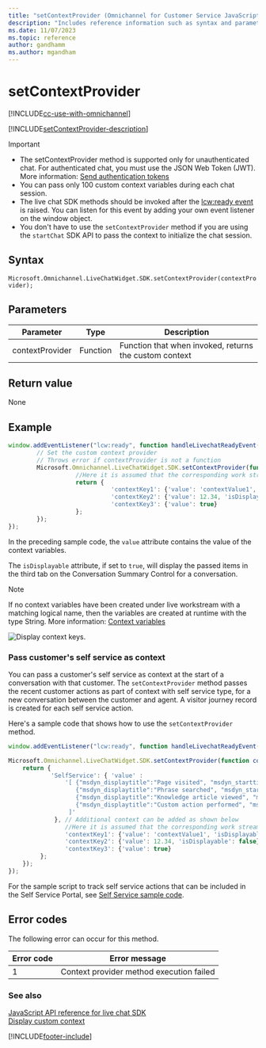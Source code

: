 ```yaml
---
title: "setContextProvider (Omnichannel for Customer Service JavaScript API reference) | MicrosoftDocs"
description: "Includes reference information such as syntax and parameters for the setContextProvider method in Omnichannel for Customer Service JavaScript API reference. Also included is a sample code for using the method."
ms.date: 11/07/2023
ms.topic: reference
author: gandhamm
ms.author: mgandham
---
```

# setContextProvider 

[!INCLUDE[cc-use-with-omnichannel](../../../../includes/cc-use-with-omnichannel.md)]

[!INCLUDE[setContextProvider-description](../includes/setContextProvider-description.md)]

> [!IMPORTANT]
>
> - The setContextProvider method is supported only for unauthenticated chat. For authenticated chat, you must use the JSON Web Token (JWT). More information: [Send authentication tokens](../../../send-auth-token-starting-chat.md)
> - You can pass only 100 custom context variables during each chat session.
> - The live chat SDK methods should be invoked after the [lcw:ready event](../events/lcw-ready.md) is raised. You can listen for this event by adding your own event listener on the window object.
> - You don't have to use the `setContextProvider` method if you are using the `startChat` SDK API to pass the context to initialize the chat session.

## Syntax

`Microsoft.Omnichannel.LiveChatWidget.SDK.setContextProvider(contextProvider);`

## Parameters

| Parameter | Type | Description |
| ---- | ---- | ---- |
| contextProvider | Function | Function that when invoked, returns the custom context |

## Return value

None

## Example

```javascript
window.addEventListener("lcw:ready", function handleLivechatReadyEvent(){
        // Set the custom context provider
        // Throws error if contextProvider is not a function
        Microsoft.Omnichannel.LiveChatWidget.SDK.setContextProvider(function contextProvider(){
                   //Here it is assumed that the corresponding work stream would have context variables with logical name of 'contextKey1', 'contextKey2', 'contextKey3'. If no context variable exists with a matching logical name, items are created assuming Type:string               
	               return {
                             'contextKey1': {'value': 'contextValue1', 'isDisplayable': true},
                             'contextKey2': {'value': 12.34, 'isDisplayable': false},
                             'contextKey3': {'value': true}
                   };
        });
});
```

In the preceding sample code, the `value` attribute contains the value of the context variables.

The `isDisplayable` attribute, if set to `true`, will display the passed items in the third tab on the Conversation Summary Control for a conversation.

> [!NOTE]
>
> If no context variables have been created under live workstream with a matching logical name, then the variables are created at runtime with the type String. More information: [Context variables](../../../manage-context-variables.md#add-context-variables)

![Display context keys.](../../../media/context-variable-display.png "Display context keys")

<a name="bkmk_navigationhistory"></a>

### Pass customer's self service as context

You can pass a customer's self service as context at the start of a conversation with that customer. The `setContextProvider` method passes the recent customer actions as part of context with self service type, for a new conversation between the customer and agent. A visitor journey record is created for each self service action.

Here's a sample code that shows how to use the `setContextProvider` method.

```javascript
window.addEventListener("lcw:ready", function handleLivechatReadyEvent(){

Microsoft.Omnichannel.LiveChatWidget.SDK.setContextProvider(function contextProvider(){
    return {
            'SelfService': { 'value' : 
                '[ {"msdyn_displaytitle":"Page visited", "msdyn_starttime":"yyyy-mm-ddThh:mm:ssZ","msdyn_type":192350000}, \
                   {"msdyn_displaytitle":"Phrase searched", "msdyn_starttime":"yyyy-mm-ddThh:mm:ssZ","msdyn_type":192350001}, \
                   {"msdyn_displaytitle":"Knowledge article viewed", "msdyn_starttime":"yyyy-mm-ddThh:mm:ssZ","msdyn_type":192350002}, \
                   {"msdyn_displaytitle":"Custom action performed", "msdyn_starttime":"yyyy-mm-ddThh:mm:ssZ","msdyn_type":192350003} \
                 ]'
             }, // Additional context can be added as shown below
                //Here it is assumed that the corresponding work stream would have context variables with logical name of 'contextKey1', 'contextKey2', 'contextKey3'. If no context variable exists with a matching logical name, items are created assuming Type:string
                'contextKey1': {'value': 'contextValue1', 'isDisplayable': true},
                'contextKey2': {'value': 12.34, 'isDisplayable': false},
                'contextKey3': {'value': true}
         };
    });
});
```

For the sample script to track self service actions that can be included in the Self Service Portal, see [Self Service sample code](https://github.com/susikka/Dynamics365-Apps-Samples/tree/master/customer-service/omnichannel/self-service).

## Error codes

The following error can occur for this method.

|Error code|Error message|
|-----|-----|
|1|Context provider method execution failed|

### See also

[JavaScript API reference for live chat SDK](../../omnichannel-reference.md)  
[Display custom context](../../../display-custom-context.md)  

[!INCLUDE[footer-include](../../../../includes/footer-banner.md)]
